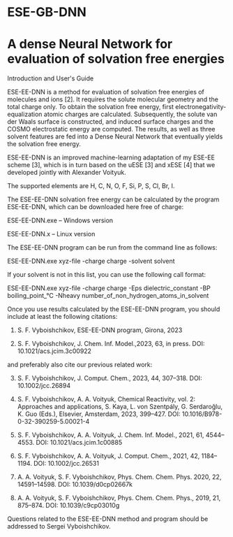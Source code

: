 # ESE-GB-DNN
# A dense Neural Network for evaluation of solvation free energies 

Introduction and User's Guide

ESE-EE-DNN is a method for evaluation of solvation free energies of molecules and ions [2]. It requires the solute molecular geometry and the total charge only. To obtain the solvation free energy, first electronegativity-equalization atomic charges are calculated. Subsequently, the solute van der Waals surface is constructed, and induced surface charges and the COSMO electrostatic energy are computed. The results, as well as three solvent features are fed into a Dense Neural Network that eventually yields the solvation free energy.

ESE-EE-DNN is an improved machine-learning adaptation of my ESE-EE scheme [3], which is in turn based on the uESE [3] and xESE [4] that we developed jointly with Alexander Voityuk.

The supported elements are H, C, N, O, F, Si, P, S, Cl, Br, I.

The ESE-EE-DNN solvation free energy can be calculated by the program ESE-EE-DNN, which can be downloaded here free of charge:

ESE-EE-DNN.exe – Windows version

ESE-EE-DNN.x – Linux version

The ESE-EE-DNN program can be run from the command line as follows:

ESE-EE-DNN.exe xyz-file -charge charge -solvent solvent

If your solvent is not in this list, you can use the following call format:

ESE-EE-DNN.exe xyz-file -charge 
charge -Eps dielectric_constant -BP boiling_point_°C -Nheavy  number_of_non_hydrogen_atoms_in_solvent

Once you use results calculated by the ESE-EE-DNN program, you should include at least the following citations:

1. S. F. Vyboishchikov, ESE-EE-DNN program, Girona, 2023

2. S. F. Vyboishchikov, J. Chem. Inf. Model.,2023, 63, in press. DOI: 10.1021/acs.jcim.3c00922

and preferably also cite our previous related work:

3. S. F. Vyboishchikov, J. Comput. Chem., 2023, 44, 307–318. DOI: 10.1002/jcc.26894

4. S. F. Vyboishchikov, A. A. Voityuk, Chemical Reactivity, vol. 2: Approaches and applications, S. Kaya, L. von Szentpály, G. Serdaroğlu, K. Guo (Eds.), Elsevier, Amsterdam, 2023, 399–427. DOI: 10.1016/B978-0-32-390259-5.00021-4

5. S. F. Vyboishchikov, A. A. Voityuk, J. Chem. Inf. Model., 2021, 61, 4544–4553. DOI: 10.1021/acs.jcim.1c00885

6. S. F. Vyboishchikov, A. A. Voityuk, J. Comput. Chem., 2021, 42, 1184–1194. DOI: 10.1002/jcc.26531

7. A. A. Voityuk, S. F. Vyboishchikov, Phys. Chem. Chem. Phys. 2020, 22, 14591–14598. DOI: 10.1039/d0cp02667k

8. A. A. Voityuk, S. F. Vyboishchikov, Phys. Chem. Chem. Phys., 2019, 21, 875–874. DOI: 10.1039/c9cp03010g

Questions related to the ESE-EE-DNN method and program should be addressed to Sergei Vyboishchikov.
